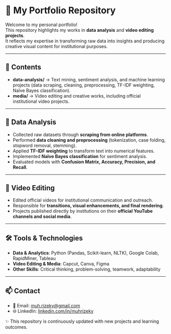 # 🌟 My Portfolio Repository

Welcome to my personal portfolio!  
This repository highlights my works in **data analysis** and **video editing projects**.  
It reflects my expertise in transforming raw data into insights and producing creative visual content for institutional purposes.  

---

## 📂 Contents

- **data-analysis/** → Text mining, sentiment analysis, and machine learning projects (data scraping, cleaning, preprocessing, TF-IDF weighting, Naïve Bayes classification).  
- **media/** → Video editing and creative works, including official institutional video projects.  

---

## 🔹 Data Analysis

- Collected raw datasets through **scraping from online platforms**.  
- Performed **data cleaning and preprocessing** (tokenization, case folding, stopword removal, stemming).  
- Applied **TF-IDF weighting** to transform text into numerical features.  
- Implemented **Naïve Bayes classification** for sentiment analysis.  
- Evaluated models with **Confusion Matrix, Accuracy, Precision, and Recall**.  

---

## 🎥 Video Editing

- Edited official videos for institutional communication and outreach.  
- Responsible for **transitions, visual enhancements, and final rendering**.  
- Projects published directly by institutions on their **official YouTube channels and social media**.  

---

## 🛠️ Tools & Technologies

- **Data & Analytics**: Python (Pandas, Scikit-learn, NLTK), Google Colab, RapidMiner, Tableau  
- **Video Editing & Media**: Capcut, Canva, Figma  
- **Other Skills**: Critical thinking, problem-solving, teamwork, adaptability  

---

## 📫 Contact

- 📧 Email: muh.rizeky@gmail.com  
- 🌐 LinkedIn: [linkedin.com/in/muhrizeky](https://linkedin.com/in/muhrizeky)  

✨ This repository is continuously updated with new projects and learning outcomes.
